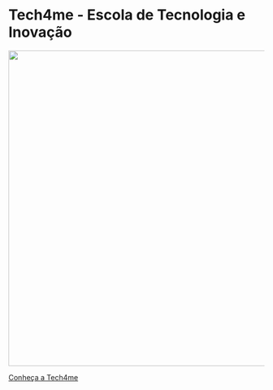 <h1>Tech4me - Escola de Tecnologia e Inovação</h1>

<img src="https://lh6.googleusercontent.com/lxMKcX2NRjbBAzdfjZTdCUtUr4FJenvD20INe5yOL3NQbtMHbieBtltPgAUi7QgO71h3ROila8fr02RXXDZM5NERyHUWuEhEGJXCGJgu4SlCx9SVONBgClYAGWsbU2-C_g=w1280" width="620px">

[Conheça a Tech4me](https://www.tech4me.com.br/quem-somos)

